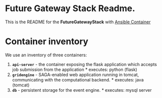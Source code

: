# Future Gateway Stack Readme.

This is the README for the **FutureGatewayStack** with [Ansible Container](https://docs.ansible.com/ansible-container)

# Container inventory

We use an inventory of three containers:

  1. **`api-server`** - the container exposing the flask application which accepts job submission from the application
    * executes: python (flask)
  2. **`gridengine`** - SAGA-enabled web application running in tomcat, communicating with the computational backend.
    * executes: java (tomcat)
  3. **`db`** - persistent storage for the event engine.
    * executes: mysql server
